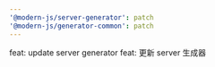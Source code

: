 ```yaml
---
'@modern-js/server-generator': patch
'@modern-js/generator-common': patch
---
```


feat: update server generator
feat: 更新 server 生成器
